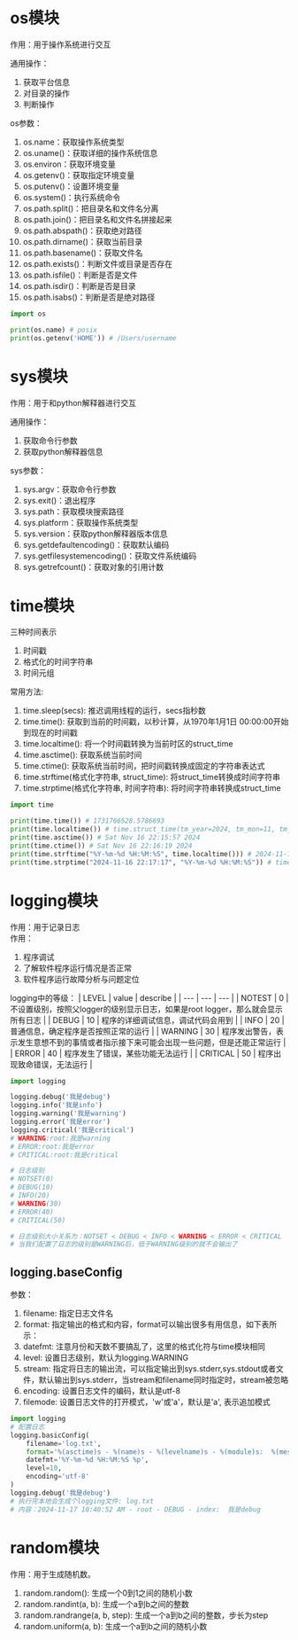 # os模块
作用：用于操作系统进行交互<br>

通用操作：
1. 获取平台信息
2. 对目录的操作
3. 判断操作

os参数：
1. os.name：获取操作系统类型
2. os.uname()：获取详细的操作系统信息
3. os.environ：获取环境变量
4. os.getenv()：获取指定环境变量
5. os.putenv()：设置环境变量
6. os.system()：执行系统命令
7. os.path.split()：把目录名和文件名分离
8. os.path.join()：把目录名和文件名拼接起来
9. os.path.abspath()：获取绝对路径
10. os.path.dirname()：获取当前目录
11. os.path.basename()：获取文件名
12. os.path.exists()：判断文件或目录是否存在
13. os.path.isfile()：判断是否是文件
14. os.path.isdir()：判断是否是目录
15. os.path.isabs()：判断是否是绝对路径

```python
import os

print(os.name) # posix
print(os.getenv('HOME')) # /Users/username
```

# sys模块
作用：用于和python解释器进行交互<br>

通用操作：
1. 获取命令行参数
2. 获取python解释器信息

sys参数：
1. sys.argv：获取命令行参数
2. sys.exit()：退出程序
3. sys.path：获取模块搜索路径
4. sys.platform：获取操作系统类型
5. sys.version：获取python解释器版本信息
6. sys.getdefaultencoding()：获取默认编码
7. sys.getfilesystemencoding()：获取文件系统编码
8. sys.getrefcount()：获取对象的引用计数

# time模块
三种时间表示
1. 时间戳
2. 格式化的时间字符串
3. 时间元组

常用方法:
1. time.sleep(secs): 推迟调用线程的运行，secs指秒数
2. time.time(): 获取到当前的时间戳，以秒计算，从1970年1月1日 00:00:00开始到现在的时间戳
3. time.localtime(): 将一个时间戳转换为当前时区的struct_time
4. time.asctime(): 获取系统当前时间
5. time.ctime(): 获取系统当前时间，把时间戳转换成固定的字符串表达式
6. time.strftime(格式化字符串, struct_time): 将struct_time转换成时间字符串
7. time.strptime(格式化字符串, 时间字符串): 将时间字符串转换成struct_time

```python
import time

print(time.time()) # 1731766528.5786693
print(time.localtime()) # time.struct_time(tm_year=2024, tm_mon=11, tm_mday=16, tm_hour=22, tm_min=15, tm_sec=28, tm_wday=5, tm_yday=321, tm_isdst=0)
print(time.asctime()) # Sat Nov 16 22:15:57 2024
print(time.ctime()) # Sat Nov 16 22:16:19 2024
print(time.strftime("%Y-%m-%d %H:%M:%S", time.localtime())) # 2024-11-16 22:17:17
print(time.strptime("2024-11-16 22:17:17", "%Y-%m-%d %H:%M:%S")) # time.struct_time(tm_year=2024, tm_mon=11, tm_mday=16, tm_hour=22, tm_min=17, tm_sec=17, tm_wday=5, tm_yday=321, tm_isdst=-1)
```

# logging模块
作用：用于记录日志<br>
作用：
1. 程序调试
2. 了解软件程序运行情况是否正常
3. 软件程序运行故障分析与问题定位

logging中的等级：
| LEVEL | value | describe |
| --- | --- | --- |
| NOTEST | 0 | 不设置级别，按照父logger的级别显示日志，如果是root logger，那么就会显示所有日志 |
| DEBUG | 10 | 程序的详细调试信息，调试代码会用到 |
| INFO | 20 | 普通信息，确定程序是否按照正常的运行 |
| WARNING | 30 | 程序发出警告，表示发生意想不到的事情或者指示接下来可能会出现一些问题，但是还能正常运行 |
| ERROR | 40 | 程序发生了错误，某些功能无法运行 |
| CRITICAL | 50 | 程序出现致命错误，无法运行 |

```python
import logging

logging.debug('我是debug')
logging.info('我是info')
logging.warning('我是warning')
logging.error('我是error')
logging.critical('我是critical')
# WARNING:root:我是warning
# ERROR:root:我是error
# CRITICAL:root:我是critical

# 日志级别
# NOTSET(0)
# DEBUG(10)
# INFO(20)
# WARNING(30)
# ERROR(40)
# CRITICAL(50)

# 日志级别大小关系为：NOTSET < DEBUG < INFO < WARNING < ERROR < CRITICAL
# 当我们配置了日志的级别是WARNING后，低于WARNING级别的就不会输出了
```

## logging.baseConfig
参数：
1. filename: 指定日志文件名
2. format: 指定输出的格式和内容，format可以输出很多有用信息，如下表所示：
3. datefmt: 注意月份和天数不要搞乱了，这里的格式化符与time模块相同
4. level: 设置日志级别，默认为logging.WARNING
5. stream: 指定将日志的输出流，可以指定输出到sys.stderr,sys.stdout或者文件，默认输出到sys.stderr，当stream和filename同时指定时，stream被忽略
6. encoding: 设置日志文件的编码，默认是utf-8
7. filemode: 设置日志文件的打开模式，'w'或'a'，默认是'a', 表示追加模式


```python
import logging
# 配置日志
logging.basicConfig(
    filename='log.txt',
    format='%(asctime)s - %(name)s - %(levelname)s - %(module)s:  %(message)s',
    datefmt='%Y-%m-%d %H:%M:%S %p',
    level=10,
    encoding='utf-8'
)
logging.debug('我是debug')
# 执行完本地会生成个logging文件: log.txt
# 内容：2024-11-17 10:40:52 AM - root - DEBUG - index:  我是debug
```

# random模块
作用：用于生成随机数。

1. random.random(): 生成一个0到1之间的随机小数
2. random.randint(a, b): 生成一个a到b之间的整数
3. random.randrange(a, b, step): 生成一个a到b之间的整数，步长为step
4. random.uniform(a, b): 生成一个a到b之间的随机小数
